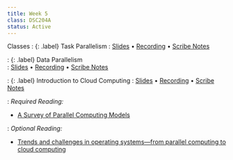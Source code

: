 ```yaml
---
title: Week 5
class: DSC204A
status: Active
---
```


Classes
: {: .label} Task Parallelism
   : [Slides](https://drive.google.com/file/d/11wK6YGqlBk9NtHjXdUSmKTyplsVXmONw/view?usp=share_link) &#8226; [Recording](https://podcast.ucsd.edu/watch/sp25/dsc204a_a00/10) &#8226; [Scribe Notes](assets/scribe_notes/scribe_0421.pdf)

   
: {: .label} Data Parallelism   
   : [Slides](https://drive.google.com/file/d/1xAQKHvKRktyIZRJwrS8uZx2iHD9LtBuc/view?usp=share_link) &#8226; [Recording](https://podcast.ucsd.edu/watch/sp25/dsc204a_a00/11) &#8226; [Scribe Notes](assets/scribe_notes/scribe_0423.pdf)



 : {: .label} Introduction to Cloud Computing
    : [Slides](https://drive.google.com/file/d/1YFMg-iCwsvSX_wqq3LdIPPCaHmLWfAaY/view?usp=share_link) &#8226; [Recording](https://podcast.ucsd.edu/watch/sp25/dsc204a_a00/12) &#8226; [Scribe Notes](assets/scribe_notes/scribe_0425.pdf)

: *Required Reading:*
* [A Survey of Parallel Computing Models](https://drive.google.com/file/d/1MnxTHt0k3dOCe3w17dpXaYKxpf4Fo_tI/view?usp=share_link)

: *Optional Reading:*
* [Trends and challenges in operating systems—from parallel
computing to cloud computing](https://drive.google.com/file/d/1FLQ7z1X2OCOo8cmnJ6lO1YQGNaexAeKC/view?usp=share_link)
<!--Class 1
: {: .label} Collective Communication - 2 
<!--  : [Slides](assets/slides/11_collectives-2.pdf) &#8226; [Recording](https://drive.google.com/file/d/1iknM1y8UnHyFYYYKY3M42p2CYKx7PCCv/view?usp=sharing) &#8226; [Scribe Notes](assets/scribe_notes/Feb_5_scribe_note.pdf) 
: *Reading:*
* [The Google File System (required)](https://static.googleusercontent.com/media/research.google.com/zh-CN//archive/gfs-sosp2003.pdf)
* [Finding a needle in Haystack: Facebook’s photo storage (required)](https://www.usenix.org/legacy/event/osdi10/tech/full_papers/Beaver.pdf)
* [The Snowflake Elastic Data Warehouse (optional)](https://info.snowflake.net/rs/252-RFO-227/images/Snowflake_SIGMOD.pdf) 

Class 2
: {: .label} Cloud Storage - 1
<!--  : [Slides](assets/slides/12_cloud-storage-1.pdf) &#8226; [Recording](#) &#8226; [Scribe Notes](assets/scribe_notes/Feb_7_scribe_note.pdf) 
: *Reading:*
* [The Google File System (required)](https://static.googleusercontent.com/media/research.google.com/zh-CN//archive/gfs-sosp2003.pdf)
* [Finding a needle in Haystack: Facebook’s photo storage (required)](https://www.usenix.org/legacy/event/osdi10/tech/full_papers/Beaver.pdf)
* [The Snowflake Elastic Data Warehouse (optional)](https://info.snowflake.net/rs/252-RFO-227/images/Snowflake_SIGMOD.pdf) 


Class 3
: {: .label} Cloud Storage - 2
<!--  : [Slides](assets/slides/13_cloud-storage-2.pdf) &#8226; [Recording](#) &#8226; [Scribe Notes](assets/scribe_notes/Feb_9_scribe_note.pdf) 
: *Reading:*
* [The Google File System (required)](https://static.googleusercontent.com/media/research.google.com/zh-CN//archive/gfs-sosp2003.pdf)
* [Finding a needle in Haystack: Facebook’s photo storage (required)](https://www.usenix.org/legacy/event/osdi10/tech/full_papers/Beaver.pdf)
* [The Snowflake Elastic Data Warehouse (optional)](https://info.snowflake.net/rs/252-RFO-227/images/Snowflake_SIGMOD.pdf) 
-->
